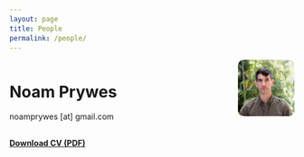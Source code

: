 ```yaml
---
layout: page
title: People
permalink: /people/
---
```


<style>
.people-container {
  display: flex;
  justify-content: space-between;
  align-items: flex-start;
  margin-bottom: 1.5rem;
}

.people-text {
  flex: 1;
}

.people-photo {
  margin-left: 20px;
}

.cv-link {
  font-weight: bold;
  margin-top: 1rem;
  display: inline-block;
}
</style>

<div class="people-container">
  <div class="people-text">
    <h1>Noam Prywes</h1>
    <p>noamprywes [at] gmail.com</p>
    <a class="cv-link" href="/papers/CV_Prywes_070825.pdf" target="_blank">Download CV (PDF)</a>
  </div>
  <div class="people-photo">
    <img src="/images/Noam-Prywes-5.jpg" alt="noam" width="100" style="border-radius: 10px;">
  </div>
</div>
